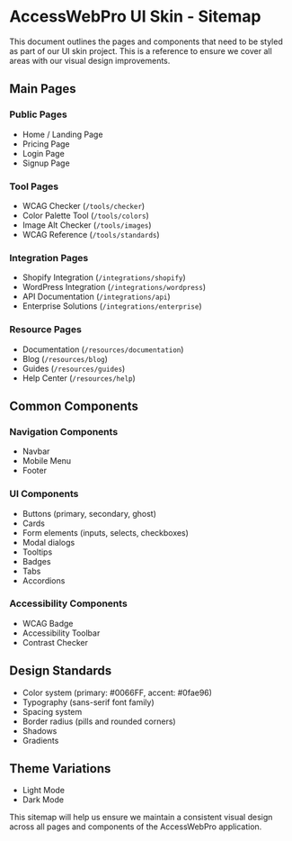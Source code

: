 # AccessWebPro UI Skin - Sitemap

This document outlines the pages and components that need to be styled as part of our UI skin project. This is a reference to ensure we cover all areas with our visual design improvements.

## Main Pages

### Public Pages
- Home / Landing Page
- Pricing Page 
- Login Page
- Signup Page

### Tool Pages
- WCAG Checker (`/tools/checker`)
- Color Palette Tool (`/tools/colors`)
- Image Alt Checker (`/tools/images`) 
- WCAG Reference (`/tools/standards`)

### Integration Pages
- Shopify Integration (`/integrations/shopify`)
- WordPress Integration (`/integrations/wordpress`)
- API Documentation (`/integrations/api`)
- Enterprise Solutions (`/integrations/enterprise`)

### Resource Pages
- Documentation (`/resources/documentation`)
- Blog (`/resources/blog`)
- Guides (`/resources/guides`)
- Help Center (`/resources/help`)

## Common Components

### Navigation Components
- Navbar
- Mobile Menu
- Footer

### UI Components
- Buttons (primary, secondary, ghost)
- Cards
- Form elements (inputs, selects, checkboxes)
- Modal dialogs
- Tooltips
- Badges
- Tabs
- Accordions

### Accessibility Components
- WCAG Badge
- Accessibility Toolbar
- Contrast Checker

## Design Standards
- Color system (primary: #0066FF, accent: #0fae96)
- Typography (sans-serif font family)
- Spacing system
- Border radius (pills and rounded corners)
- Shadows
- Gradients

## Theme Variations
- Light Mode
- Dark Mode

This sitemap will help us ensure we maintain a consistent visual design across all pages and components of the AccessWebPro application.
